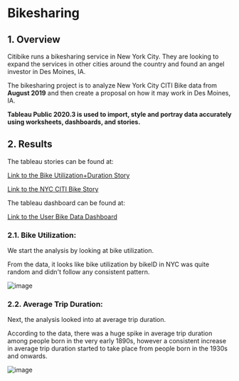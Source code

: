 # Bikesharing

## 1. Overview

Citibike runs a bikesharing service in New York City. They are looking to expand the services in other cities around the country and found an angel investor in Des Moines, IA.

The bikesharing project is to analyze New York City CITI Bike data from **August 2019** and then create a proposal on how it may work in Des Moines, IA.

**Tableau Public 2020.3 is used to import, style and portray data accurately using worksheets, dashboards, and stories.**

## 2. Results

The tableau stories can be found at:

[Link to the Bike Utilization+Duration Story](https://public.tableau.com/profile/reno.stephens#!/vizhome/NYCCITIBikeAvgTripDuration/BikeUtilizationDurationStory)

[Link to the NYC CITI Bike Story](https://public.tableau.com/profile/reno.stephens#!/vizhome/NYCCITIBikeStory/NYCCITIBikeStory)

The tableau dashboard can be found at:

[Link to the User Bike Data Dashboard](https://public.tableau.com/profile/reno.stephens#!/vizhome/UserBikeDataDashboard/UserBikeDataDashboard)

### 2.1. Bike Utilization:
We start the analysis by looking at bike utilization.

From the data, it looks like bike utilization by bikeID in NYC was quite random and didn't follow any consistent pattern. 

![image](https://user-images.githubusercontent.com/70483866/102005793-5d90a200-3ce1-11eb-8c87-264ff2339137.png)

### 2.2. Average Trip Duration:
Next, the analysis looked into at average trip duration.

According to the data, there was a huge spike in average trip duration among people born in the very early 1890s, however a consistent increase in average trip duration started to take place from people born in the 1930s and onwards.

![image](https://user-images.githubusercontent.com/70483866/102005908-34bcdc80-3ce2-11eb-845a-70867ef59bce.png)

